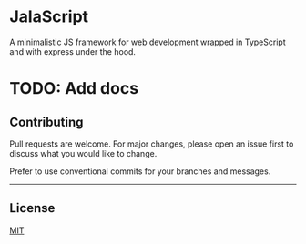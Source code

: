 # JalaScript

A minimalistic JS framework for web development wrapped in TypeScript and with express under the hood.

# TODO: Add docs

## Contributing

Pull requests are welcome. For major changes, please open an issue first to discuss what you would like to change.

Prefer to use conventional commits for your branches and messages.

--- 

## License
[MIT](https://choosealicense.com/licenses/mit/)

